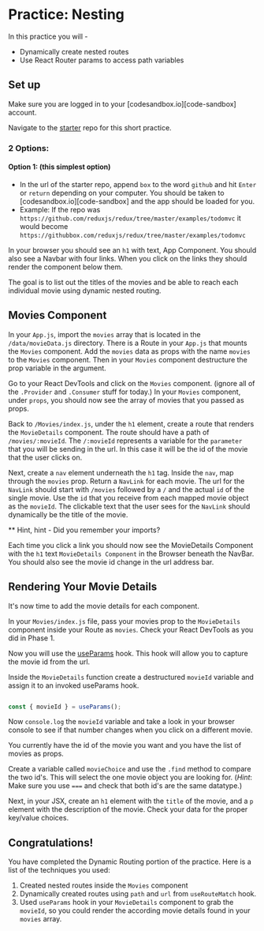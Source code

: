 # Practice: Nesting

In this practice you will -

- Dynamically create nested routes
- Use React Router params to access path variables

## Set up

Make sure you are logged in to your [codesandbox.io][code-sandbox] account.

Navigate to the [starter][starter] repo for this short practice.

### 2 Options:

#### Option 1: (this simplest option)

- In the url of the starter repo, append `box` to the word `github` and hit
  `Enter` or `return` depending on your computer. You should be taken to
  [codesandbox.io][code-sandbox] and the app should be loaded for you.
- Example: If the repo was
  `https://github.com/reduxjs/redux/tree/master/examples/todomvc` it would
  become `https://githubbox.com/reduxjs/redux/tree/master/examples/todomvc`

In your browser you should see an `h1` with text, App Component. You should also
see a Navbar with four links. When you click on the links they should render the
component below them.

The goal is to list out the titles of the movies and be able to reach each
individual movie using dynamic nested routing.

## Movies Component

In your `App.js`, import the `movies` array that is located in the
`/data/movieData.js` directory. There is a Route in your `App.js` that mounts
the `Movies` component. Add the `movies` data as props with the name `movies` to
the `Movies` component. Then in your `Movies` component destructure the prop
variable in the argument.

Go to your React DevTools and click on the `Movies` component. (ignore all of
the `.Provider` and `.Consumer` stuff for today.) In your `Movies` component,
under `props`, you should now see the array of movies that you passed as props.

Back to `/Movies/index.js`, under the `h1` element, create a route that renders
the `MovieDetails` component. The route should have a path of
`/movies/:movieId`. The `/:movieId` represents a variable for the `parameter`
that you will be sending in the url. In this case it will be the id of the movie
that the user clicks on.

Next, create a `nav` element underneath the `h1` tag. Inside the `nav`, map
through the `movies` prop. Return a `NavLink` for each movie. The url for the
`NavLink` should start with `/movies` followed by a `/` and the actual `id` of
the single movie. Use the `id` that you receive from each mapped movie object as
the `movieId`. The clickable text that the user sees for the `NavLink` should
dynamically be the title of the movie.

\*\* Hint, hint - Did you remember your imports?

Each time you click a link you should now see the MovieDetails Component with
the `h1` text `MovieDetails Component` in the Browser beneath the NavBar. You
should also see the movie id change in the url address bar.


## Rendering Your Movie Details

It's now time to add the movie details for each component.

In your `Movies/index.js` file, pass your movies prop to the `MovieDetails`
component inside your Route as `movies`. Check your React DevTools as you did in
Phase 1.

Now you will use the [useParams][use-params] hook. This hook will allow you to
capture the movie id from the url.

Inside the `MovieDetails` function create a destructured `movieId` variable and
assign it to an invoked useParams hook. 

```js

const { movieId } = useParams();

```

Now `console.log` the `movieId` variable and take a look in your browser console
to see if that number changes when you click on a different movie.

You currently have the id of the movie you want and you have the list of movies
as props.

Create a variable called `movieChoice` and use the `.find` method to compare the
two id's. This will select the one movie object you are looking for. (_Hint_:
Make sure you use `===` and check that both id's are the same datatype.)

Next, in your JSX, create an `h1` element with the `title` of the movie, and a
`p` element with the description of the movie. Check your data for the proper
key/value choices.

## Congratulations!

You have completed the Dynamic Routing portion of the practice. Here is a list
of the techniques you used:

1. Created nested routes inside the `Movies` component
2. Dynamically created routes using `path` and `url` from `useRouteMatch` hook.
3. Used `useParams` hook in your `MovieDetails` component to grab the `movieId`,
   so you could render the according movie details found in your `movies` array.

[starter]: https://github.com/orgs/appacademy-starters/repositories?type=all
[use-params]: https://reactrouter.com/web/api/Hooks/useparams 

